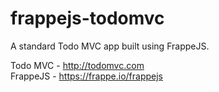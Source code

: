 # frappejs-todomvc

A standard Todo MVC app built using FrappeJS.

Todo MVC - http://todomvc.com  
FrappeJS - https://frappe.io/frappejs
